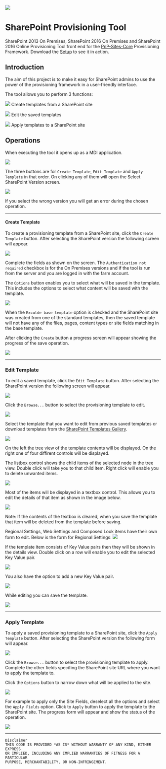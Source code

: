 
![](SharePointProvisioningTool/Resources/Karabina122x122.png) 
# SharePoint Provisioning Tool

SharePoint 2013 On Premises, SharePoint 2016 On Premises and SharePoint 2016 Online Provisioning Tool front end for the [PnP-Sites-Core](https://github.com/OfficeDev/PnP-Sites-Core) Provisioning Framework. Download the [Setup](Setup.exe) to see it in action.

## Introduction

The aim of this project is to make it easy for SharePoint admins to use the power of the provisioning framework in a user-friendly interface.

The tool allows you to perform 3 functions:

![](SharePointProvisioningTool/Resources/FileSettingRed.png) Create templates from a SharePoint site

![](SharePointProvisioningTool/Resources/EditRed.png) Edit the saved templates

![](SharePointProvisioningTool/Resources/NewsPaperRed.png) Apply templates to a SharePoint site



## Operations
When executing the tool it opens up as a MDI application.

![](Images/MainScreen.png)

The three buttons are for ```Create Template```, ```Edit Template``` and ```Apply Template``` in that order. On clicking any of them 
will open the Select SharePoint Version screen.

![](Images/VersionSelect.png)

If you select the wrong version you will get an error during the chosen operation.

-------------

#### Create Template

To create a provisioning template from a SharePoint site, click the ```Create Template``` button. After selecting the SharePoint version the following screen will appear.

![](Images/CreateTemplate.png)

Complete the fields as shown on the screen. The ```Authentication not required``` checkbox is for the On Premises versions and if the tool is run from the server and you are logged in with the farm account.

The ```Options``` button enables you to select what will be saved in the template. This includes the options to select what content will be saved with the template.

![](Images/CreateOptions.png)

When the ```Exculde base template``` option is checked and the SharePoint site was created from one of the standard templates, then the saved template will not have any of the files, pages, content types or site fields matching in the base template.


After clicking the ```Create``` button a progress screen will appear showing the progress of the save operation.

![](Images/CreateProgress.png)

----------
### Edit Template

To edit a saved template, click the ```Edit Template``` button. After selecting the SharePoint version the following screen will appear.

![](Images/EditStart.png)

Click the ```Browse...``` button to select the provisioning template to edit.

![](Images/OpenTemplate.png)

Select the template that you want to edit from previous saved templates or download templates from the [SharePoint Templates Gallery](https://templates-gallery.sharepointpnp.com).

![](Images/EditTemplateList.png)

On the left the tree view of the template contents will be displayed. 
On the right one of four diffirent controls will be displayed.

The listbox control shows the child items of the selected node in the tree view. 
Double click will take you to that child item. Right click will enable you to delete unwanted items.

![](Images/EditTemplateDeleteItems.png)

Most of the items will be displayed in a textbox control. 
This allows you to edit the details of that item as shown in the image below.

![](Images/EditTemplateText.png)

Note: If the contents of the textbox is cleared, when you save the template that item will be deleted from the template before saving.

Regional Settings, Web Settings and Composed Look items have their own form to edit. 
Below is the form for Regional Settings:
![](Images/EditTemplateRegionalSettings.png)

If the template item consists of Key Value pairs then they will be shown in the details view.
Double click on a row will enable you to edit the selected Key Value pair.

![](Images/EditTemplateKeyValue.png)

You also have the option to add a new Key Value pair.

![](Images/EditTemplateKeyValueNew.png)

While editing you can save the template.

![](Images/EditTemplateSaved.png)

-----------

### Apply Template

To apply a saved provisioning template to a SharePoint site, click the ```Apply Template``` button. 
After selecting the SharePoint version the following form will appear.

![](Images/ApplyTemplate.png)

Click the ```Browse...``` button to select the provisioning template to apply. 
Complete the other fields specifing the SharePoint site URL where you want to apply the template to.

Click the ```Options``` button to narrow down what will be applied to the site.

![](Images/ApplyOptions.png)

For example to apply only the Site Fields, deselect all the options and select the ```Apply Fields``` option.
Click to ```Apply``` button to apply the template to the SharePoint site. 
The progress form will appear and show the status of the operation.

![](Images/ApplyProgress.png)


-----------
```
Disclaimer
THIS CODE IS PROVIDED *AS IS* WITHOUT WARRANTY OF ANY KIND, EITHER EXPRESS 
OR IMPLIED, INCLUDING ANY IMPLIED WARRANTIES OF FITNESS FOR A PARTICULAR 
PURPOSE, MERCHANTABILITY, OR NON-INFRINGEMENT.
```










